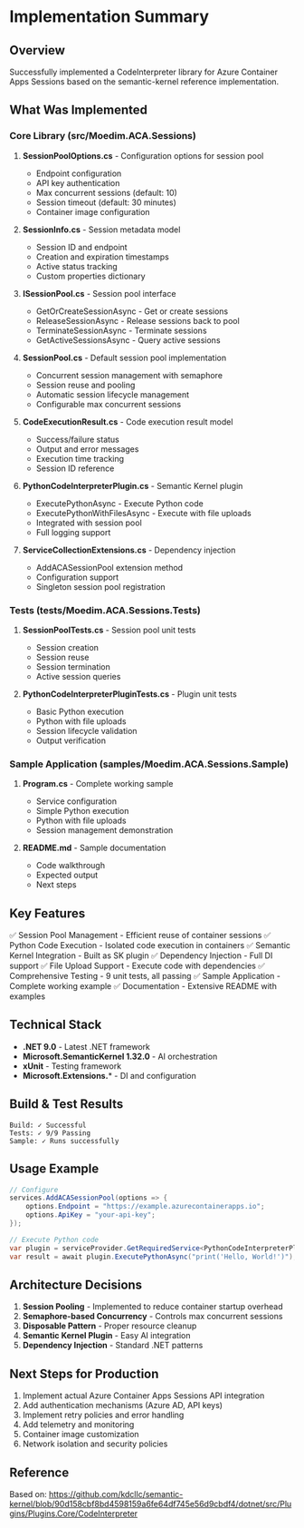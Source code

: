 # Implementation Summary

## Overview
Successfully implemented a CodeInterpreter library for Azure Container Apps Sessions based on the semantic-kernel reference implementation.

## What Was Implemented

### Core Library (src/Moedim.ACA.Sessions)

1. **SessionPoolOptions.cs** - Configuration options for session pool
   - Endpoint configuration
   - API key authentication
   - Max concurrent sessions (default: 10)
   - Session timeout (default: 30 minutes)
   - Container image configuration

2. **SessionInfo.cs** - Session metadata model
   - Session ID and endpoint
   - Creation and expiration timestamps
   - Active status tracking
   - Custom properties dictionary

3. **ISessionPool.cs** - Session pool interface
   - GetOrCreateSessionAsync - Get or create sessions
   - ReleaseSessionAsync - Release sessions back to pool
   - TerminateSessionAsync - Terminate sessions
   - GetActiveSessionsAsync - Query active sessions

4. **SessionPool.cs** - Default session pool implementation
   - Concurrent session management with semaphore
   - Session reuse and pooling
   - Automatic session lifecycle management
   - Configurable max concurrent sessions

5. **CodeExecutionResult.cs** - Code execution result model
   - Success/failure status
   - Output and error messages
   - Execution time tracking
   - Session ID reference

6. **PythonCodeInterpreterPlugin.cs** - Semantic Kernel plugin
   - ExecutePythonAsync - Execute Python code
   - ExecutePythonWithFilesAsync - Execute with file uploads
   - Integrated with session pool
   - Full logging support

7. **ServiceCollectionExtensions.cs** - Dependency injection
   - AddACASessionPool extension method
   - Configuration support
   - Singleton session pool registration

### Tests (tests/Moedim.ACA.Sessions.Tests)

1. **SessionPoolTests.cs** - Session pool unit tests
   - Session creation
   - Session reuse
   - Session termination
   - Active session queries

2. **PythonCodeInterpreterPluginTests.cs** - Plugin unit tests
   - Basic Python execution
   - Python with file uploads
   - Session lifecycle validation
   - Output verification

### Sample Application (samples/Moedim.ACA.Sessions.Sample)

1. **Program.cs** - Complete working sample
   - Service configuration
   - Simple Python execution
   - Python with file uploads
   - Session management demonstration

2. **README.md** - Sample documentation
   - Code walkthrough
   - Expected output
   - Next steps

## Key Features

✅ Session Pool Management - Efficient reuse of container sessions
✅ Python Code Execution - Isolated code execution in containers
✅ Semantic Kernel Integration - Built as SK plugin
✅ Dependency Injection - Full DI support
✅ File Upload Support - Execute code with dependencies
✅ Comprehensive Testing - 9 unit tests, all passing
✅ Sample Application - Complete working example
✅ Documentation - Extensive README with examples

## Technical Stack

- **.NET 9.0** - Latest .NET framework
- **Microsoft.SemanticKernel 1.32.0** - AI orchestration
- **xUnit** - Testing framework
- **Microsoft.Extensions.*** - DI and configuration

## Build & Test Results

```
Build: ✓ Successful
Tests: ✓ 9/9 Passing
Sample: ✓ Runs successfully
```

## Usage Example

```csharp
// Configure
services.AddACASessionPool(options => {
    options.Endpoint = "https://example.azurecontainerapps.io";
    options.ApiKey = "your-api-key";
});

// Execute Python code
var plugin = serviceProvider.GetRequiredService<PythonCodeInterpreterPlugin>();
var result = await plugin.ExecutePythonAsync("print('Hello, World!')");
```

## Architecture Decisions

1. **Session Pooling** - Implemented to reduce container startup overhead
2. **Semaphore-based Concurrency** - Controls max concurrent sessions
3. **Disposable Pattern** - Proper resource cleanup
4. **Semantic Kernel Plugin** - Easy AI integration
5. **Dependency Injection** - Standard .NET patterns

## Next Steps for Production

1. Implement actual Azure Container Apps Sessions API integration
2. Add authentication mechanisms (Azure AD, API keys)
3. Implement retry policies and error handling
4. Add telemetry and monitoring
5. Container image customization
6. Network isolation and security policies

## Reference

Based on: https://github.com/kdcllc/semantic-kernel/blob/90d158cbf8bd4598159a6fe64df745e56d9cbdf4/dotnet/src/Plugins/Plugins.Core/CodeInterpreter
